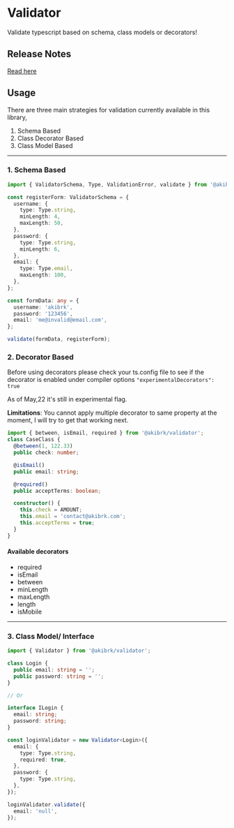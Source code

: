# Validator

Validate typescript based on schema, class models or decorators!

## Release Notes

[Read here](./CHANGELOG.md)

## Usage

There are three main strategies for validation currently available in this library,

1. Schema Based
2. Class Decorator Based
3. Class Model Based

---

### 1. Schema Based

```ts
import { ValidatorSchema, Type, ValidationError, validate } from '@akibrk/validator';

const registerForm: ValidatorSchema = {
  username: {
    type: Type.string,
    minLength: 4,
    maxLength: 50,
  },
  password: {
    type: Type.string,
    minLength: 6,
  },
  email: {
    type: Type.email,
    maxLength: 100,
  },
};

const formData: any = {
  username: 'akibrk',
  password: '123456',
  email: 'me@invalid@email.com',
};

validate(formData, registerForm);
```

### 2. Decorator Based

Before using decorators please check your ts.config file to see if the decorator is enabled under compiler options `"experimentalDecorators": true`

As of May,22 it's still in experimental flag.

**Limitations**: You cannot apply multiple decorator to same property at the moment, I will try to get that working next.

```ts
import { between, isEmail, required } from '@akibrk/validator';
class CaseClass {
  @between(1, 122.33)
  public check: number;

  @isEmail()
  public email: string;

  @required()
  public acceptTerms: boolean;

  constructor() {
    this.check = AMOUNT;
    this.email = 'contact@akibrk.com';
    this.acceptTerms = true;
  }
}
```

#### Available decorators

- required
- isEmail
- between
- minLength
- maxLength
- length
- isMobile

---

### 3. Class Model/ Interface

```ts
import { Validator } from '@akibrk/validator';

class Login {
  public email: string = '';
  public password: string = '';
}

// Or

interface ILogin {
  email: string;
  password: string;
}

const loginValidator = new Validator<Login>({
  email: {
    type: Type.string,
    required: true,
  },
  password: {
    type: Type.string,
  },
});

loginValidator.validate({
  email: 'null',
});
```
